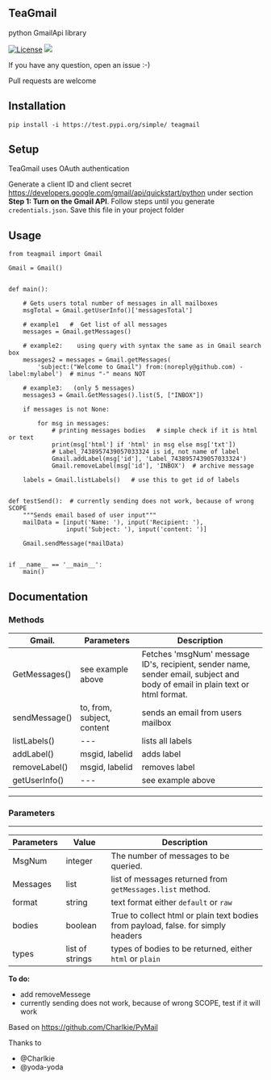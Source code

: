 ## TeaGmail ##

python GmailApi library

[![License](https://img.shields.io/badge/License-MIT-orange.svg)](https://github.com/Charlkie/PyMail/blob/master/LICENSE)
![](https://img.shields.io/badge/Version-Alpha%200.0.1-brightgreen.svg)


If you have any question, open an issue :-)

Pull requests are welcome

Installation
------------


    pip install -i https://test.pypi.org/simple/ teagmail
    
Setup
-----

TeaGmail uses OAuth authentication

Generate a client ID and client secret https://developers.google.com/gmail/api/quickstart/python under section
**Step 1: Turn on the Gmail API**. Follow steps until you generate `credentials.json`. Save this file in your project folder




Usage
------------


    from teagmail import Gmail

    Gmail = Gmail()


    def main():

        # Gets users total number of messages in all mailboxes
        msgTotal = Gmail.getUserInfo()['messagesTotal']

        # example1	 # 	Get list of all messages
        messages = Gmail.getMessages()

        # example2:    using query with syntax the same as in Gmail search box
        messages2 = messages = Gmail.getMessages(
            'subject:("Welcome to Gmail") from:(noreply@github.com) -label:mylabel')  # minus "-" means NOT

        # example3:   (only 5 messages)
        messages3 = Gmail.GetMessages().list(5, ["INBOX"])

        if messages is not None:

            for msg in messages:
                # printing messages bodies	 # simple check if it is html or text
                print(msg['html'] if 'html' in msg else msg['txt'])
                # Label_7438957439057033324 is id, not name of label
                Gmail.addLabel(msg['id'], 'Label_7438957439057033324')
                Gmail.removeLabel(msg['id'], 'INBOX')  # archive message

        labels = Gmail.listLabels()   # use this to get id of labels


    def testSend():  # currently sending does not work, because of wrong SCOPE
        """Sends email based of user input"""
        mailData = [input('Name: '), input('Recipient: '),
                    input('Subject: '), input('content: ')]

        Gmail.sendMessage(*mailData)


    if __name__ == '__main__':
        main()








## Documentation

### Methods

| **Gmail.** | Parameters | Description |
| ------------- |-------------| -----|
| GetMessages() | see example above | Fetches 'msgNum' message ID's, recipient, sender name, sender email, subject and body of email in plain text or html format. |
| sendMessage() | to, from, subject, content | sends an email from users mailbox  |
| listLabels()   | ---  |  lists all labels |
| addLabel()   |  msgid, labelid |  adds label |
| removeLabel()   |  msgid, labelid |  removes label |
| getUserInfo()   | ---  |  see example above  |




****
### Parameters
****

| Parameters | Value | Description |
| ---------- | ----- | ----------- |
| MsgNum | integer | The number of messages to be queried. |
| Messages | list | list of messages returned from `getMessages.list` method. |
| format | string | text format either `default` or `raw` |
| bodies | boolean | True to collect html or plain text bodies from payload, false. for simply headers |
| types | list of strings | types of bodies to be returned, either `html` or `plain` |


**To do:**

* add removeMessege
* currently sending does not work, because of wrong SCOPE, test if it will work 


Based on https://github.com/Charlkie/PyMail

Thanks to
* @Charlkie
* @yoda-yoda
